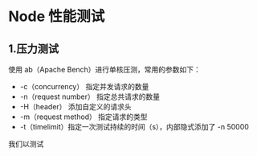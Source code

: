 # Node 性能测试

## 1.压力测试

使用 ab（Apache Bench）进行单核压测，常用的参数如下：

- -c（concurrency） 指定并发请求的数量
- -n（request number） 指定总共请求的数量
- -H（header） 添加自定义的请求头
- -m（request method） 指定请求的类型
- -t（timelimit）指定一次测试持续的时间（s），内部隐式添加了 -n 50000

我们以测试
